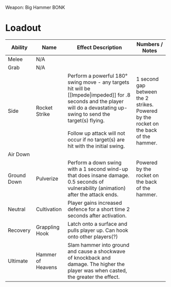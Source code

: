 Weapon: Big Hammer
BONK
# Loadout

| Ability     | Name              | Effect Description                                                                                                                                                                                                                                                 | Numbers / Notes                                                                         |
| ----------- | ----------------- | ------------------------------------------------------------------------------------------------------------------------------------------------------------------------------------------------------------------------------------------------------------------ | --------------------------------------------------------------------------------------- |
| Melee       | N/A               |                                                                                                                                                                                                                                                                    |                                                                                         |
| Grab        | N/A               |                                                                                                                                                                                                                                                                    |                                                                                         |
| Side        | Rocket Strike     | Perform a powerful 180° swing move - any targets hit will be [[Impede\|impeded]] for .8 seconds and the player will do a devastating up-swing to send the target(s) flying.<br><br>Follow up attack will not occur if no target(s) are hit with the initial swing. | 1 second gap between the 2 strikes.<br>Powered by the rocket on the back of the hammer. |
| Air Down    |                   |                                                                                                                                                                                                                                                                    |                                                                                         |
| Ground Down | Pulverize         | Perform a down swing with a 1 second wind-up that does insane damage. 0.5 seconds of vulnerability (animation) after the attack ends.                                                                                                                              | Powered by the rocket on the back of the hammer.                                        |
| Neutral     | Cultivation       | Player gains increased defence for a short time 2 seconds after activation.                                                                                                                                                                                        |                                                                                         |
| Recovery    | Grappling Hook    | Latch onto a surface and pulls player up.  Can hook onto other players(?)                                                                                                                                                                                          |                                                                                         |
| Ultimate    | Hammer of Heavens | Slam hammer into ground and cause a shockwave of knockback and damage.  The higher the player was when casted, the greater the effect.                                                                                                                             |                                                                                         |
